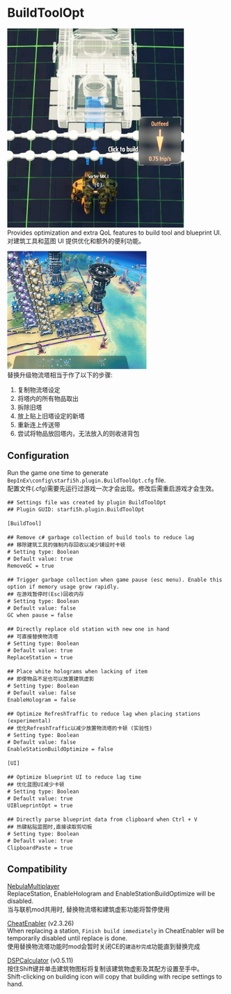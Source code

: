 # BuildToolOpt

![Hologram](https://raw.githubusercontent.com/starfi5h/DSP_Mod/dev/BuildToolOpt/img/demo1.jpg)  
Provides optimization and extra QoL features to build tool and blueprint UI.
对建筑工具和蓝图 UI 提供优化和额外的便利功能。  

![ReplaceStation](https://raw.githubusercontent.com/starfi5h/DSP_Mod/dev/BuildToolOpt/img/demo1.gif)  
替换升级物流塔相当于作了以下的步骤:
1. 复制物流塔设定
2. 将塔内的所有物品取出
3. 拆除旧塔
4. 放上贴上旧塔设定的新塔
5. 重新连上传送带
6. 尝试将物品放回塔内，无法放入的则收进背包  

## Configuration
Run the game one time to generate `BepInEx\config\starfi5h.plugin.BuildToolOpt.cfg` file.  
配置文件(.cfg)需要先运行过游戏一次才会出现。修改后需重启游戏才会生效。    

```
## Settings file was created by plugin BuildToolOpt
## Plugin GUID: starfi5h.plugin.BuildToolOpt

[BuildTool]

## Remove c# garbage collection of build tools to reduce lag
## 移除建筑工具的强制内存回收以减少铺设时卡顿
# Setting type: Boolean
# Default value: true
RemoveGC = true

## Trigger garbage collection when game pause (esc menu). Enable this option if memory usage grow rapidly.
## 在游戏暂停时(Esc)回收内存
# Setting type: Boolean
# Default value: false
GC when pause = false

## Directly replace old station with new one in hand
## 可直接替换物流塔
# Setting type: Boolean
# Default value: true
ReplaceStation = true

## Place white holograms when lacking of item
## 即使物品不足也可以放置建筑虚影
# Setting type: Boolean
# Default value: false
EnableHologram = false

## Optimize RefreshTraffic to reduce lag when placing stations (experimental)
## 优化RefreshTraffic以减少放置物流塔的卡顿 (实验性)
# Setting type: Boolean
# Default value: false
EnableStationBuildOptimize = false

[UI]

## Optimize blueprint UI to reduce lag time
## 优化蓝图UI减少卡顿
# Setting type: Boolean
# Default value: true
UIBlueprintOpt = true

## Directly parse blueprint data from clipboard when Ctrl + V
## 热键粘贴蓝图时,直接读取剪切板
# Setting type: Boolean
# Default value: true
ClipboardPaste = true
```

## Compatibility  

[NebulaMultiplayer](https://dsp.thunderstore.io/package/nebula/NebulaMultiplayerMod/)  
ReplaceStation, EnableHologram and EnableStationBuildOptimize will be disabled.  
当与联机mod共用时, 替换物流塔和建筑虚影功能将暂停使用  
  
[CheatEnabler](https://dsp.thunderstore.io/package/soarqin/CheatEnabler/) (v2.3.26)  
When replacing a station, `Finish build immediately` in CheatEnabler will be temporarily disabled until replace is done.  
使用替换物流塔功能时mod会暂时关闭CE的`建造秒完成`功能直到替换完成  

[DSPCalculator](https://thunderstore.io/c/dyson-sphere-program/p/jinxOAO/DSPCalculator/) (v0.5.11)  
按住Shift键并单击建筑物图标将复制该建筑物虚影及其配方设置至手中。  
Shift-clicking on building icon will copy that building with recipe settings to hand.  